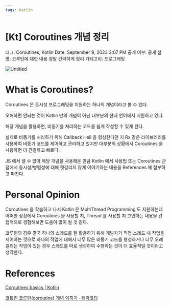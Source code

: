 ```yaml
---
tags: kotlin
---
```

# [Kt] Coroutines 개념 정리

태그: Coroutines, Kotlin
Date: September 9, 2023 3:07 PM
공개 여부: 공개
설명: 코루틴에 대한 내용 정말 간략하게 정리
카테고리: 프로그래밍

![Untitled](Untitled%20133.png)

# What is Coroutines?

Coroutines 은 동시성 프로그래밍을 지원하는 하나의 개념이라고 볼 수 있다.

오해하면 안되는 것이 Kotlin 만의 개념이 아닌 대부분의 현대 언어에서 지원하고 있다.

해당 개념을 활용하면, 비동기를 처리하는 코드를 쉽게 작성할 수 있게 된다.

실제로 비동기를 처리하기 위해 Callback Hell 을 형성한다던 지 Rx 같은 라이브러리를 사용하여 비동기 코드를 제어하고 관리하고 있지만 대부분의 상황에서 Coroutines 을 사용하면 더 간결하고 빠르다.

JS 에서 셀 수 없이 해당 개념을 사용해온 만큼 Kotlin 에서 사용법 또는 Coroutines 관점에서 동시성/병렬성에 대해 헷갈리지 않게 이야기하는 내용을 References 에 첨부하고 마친다.

# P**ersonal Opinion**

Coroutines 을 학습하고 나서 Kotlin 은 MultiThread Programming 도 지원하는데 어떠한 상황에서 Coroutines 을 사용할 지, Thread 를 사용할 지 고민하는 내용을 간접적으로 경험해보면 도움이 많이 될 것 같다. 

코루틴의 경우 결국 하나의 스레드를 잘 활용하기 위해 개발자가 직접 스레드 내 작업을 제어하는 것으로  하나의 작업에 대해서 너무 많은 비동기 코드를 형성하거나 너무 오래 걸리는 작업이 있는 경우 스레드를 따로 생성하여 수행하는 것이 더 효율적일 것이라고 생각한다.

# References

[Coroutines basics | Kotlin](https://kotlinlang.org/docs/coroutines-basics.html#your-first-coroutine)

[코틀린 코루틴(coroutine) 개념 익히기 · 쾌락코딩](https://wooooooak.github.io/kotlin/2019/08/25/코틀린-코루틴-개념-익히기/)